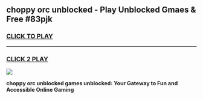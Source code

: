 
## choppy orc unblocked - Play Unblocked Gmaes & Free #83pjk
<h3>
<a href="https://news.freeplayer.one?title=choppy_orc_unblocked&ref=03M">CLICK TO PLAY</a></h3>
<hr>

<h3>
<a href="https://news.freeplayer.one?title=choppy_orc_unblocked&ref=03M">CLICK 2 PLAY</a>
  
</h3>

<a href="https://news.freeplayer.one?title=choppy_orc_unblocked&ref=03M"><img src="https://clearcache.store/games.png"></a>


**choppy orc unblocked games unblocked: Your Gateway to Fun and Accessible Online Gaming**

